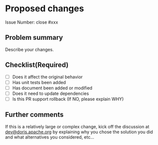 # Proposed changes

Issue Number: close #xxx

## Problem summary

Describe your changes.

## Checklist(Required)

* [ ] Does it affect the original behavior
* [ ] Has unit tests been added
* [ ] Has document been added or modified
* [ ] Does it need to update dependencies
* [ ] Is this PR support rollback (If NO, please explain WHY)

## Further comments

If this is a relatively large or complex change, kick off the discussion at [dev@doris.apache.org](mailto:dev@doris.apache.org) by explaining why you chose the solution you did and what alternatives you considered, etc...

